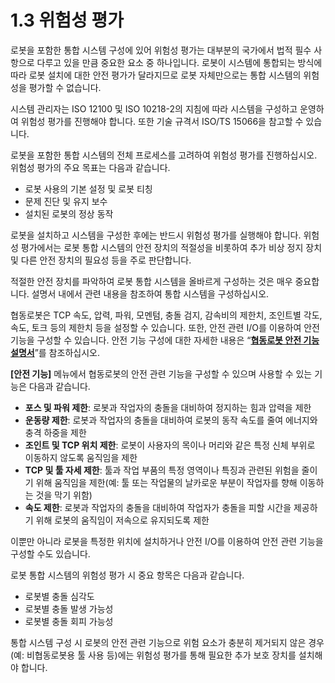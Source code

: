 # 1.3 위험성 평가

로봇을 포함한 통합 시스템 구성에 있어 위험성 평가는 대부분의 국가에서 법적 필수 사항으로 다루고 있을 만큼 중요한 요소 중 하나입니다. 로봇이 시스템에 통합되는 방식에 따라 로봇 설치에 대한 안전 평가가 달라지므로 로봇 자체만으로는 통합 시스템의 위험성을 평가할 수 없습니다.

시스템 관리자는 ISO 12100 및 ISO 10218-2의 지침에 따라 시스템을 구성하고 운영하여 위험성 평가를 진행해야 합니다. 또한 기술 규격서 ISO/TS 15066을 참고할 수 있습니다.

로봇을 포함한 통합 시스템의 전체 프로세스를 고려하여 위험성 평가를 진행하십시오. 위험성 평가의 주요 목표는 다음과 같습니다.

* 로봇 사용의 기본 설정 및 로봇 티칭
* 문제 진단 및 유지 보수
* 설치된 로봇의 정상 동작

로봇을 설치하고 시스템을 구성한 후에는 반드시 위험성 평가를 실행해야 합니다. 위험성 평가에서는 로봇 통합 시스템의 안전 장치의 적절성을 비롯하여 추가 비상 정지 장치 및 다른 안전 장치의 필요성 등을 주로 판단합니다.

적절한 안전 장치를 파악하여 로봇 통합 시스템을 올바르게 구성하는 것은 매우 중요합니다. 설명서 내에서 관련 내용을 참조하여 통합 시스템을 구성하십시오.

협동로봇은 TCP 속도, 압력, 파워, 모멘텀, 충돌 검지, 감속비의 제한치, 조인트별 각도, 속도, 토크 등의 제한치 등을 설정할 수 있습니다. 또한, 안전 관련 I/O를 이용하여 안전 기능을 구성할 수 있습니다. 안전 기능 구성에 대한 자세한 내용은 “[**협동로봇 안전 기능 설명서**](https://hyundai-robotics.gitbook.io/cobot-safety-function/)”를 참조하십시오.

**\[안전 기능]** 메뉴에서 협동로봇의 안전 관련 기능을 구성할 수 있으며 사용할 수 있는 기능은 다음과 같습니다.

* **포스 및 파워 제한**: 로봇과 작업자의 충돌을 대비하여 정지하는 힘과 압력을 제한
* **운동량 제한**: 로봇과 작업자의 충돌을 대비하여 로봇의 동작 속도를 줄여 에너지와 충격 하중을 제한
* **조인트 및 TCP 위치 제한**: 로봇이 사용자의 목이나 머리와 같은 특정 신체 부위로 이동하지 않도록 움직임을 제한
* **TCP 및 툴 자세 제한**: 툴과 작업 부품의 특정 영역이나 특징과 관련된 위험을 줄이기 위해 움직임을 제한(예: 툴 또는 작업물의 날카로운 부분이 작업자를 향해 이동하는 것을 막기 위함)
* **속도 제한**: 로봇과 작업자의 충돌을 대비하여 작업자가 충돌을 피할 시간을 제공하기 위해 로봇의 움직임이 저속으로 유지되도록 제한

이뿐만 아니라 로봇을 특정한 위치에 설치하거나 안전 I/O를 이용하여 안전 관련 기능을 구성할 수도 있습니다.

로봇 통합 시스템의 위험성 평가 시 중요 항목은 다음과 같습니다.

* 로봇별 충돌 심각도
* 로봇별 충돌 발생 가능성
* 로봇별 충돌 회피 가능성

통합 시스템 구성 시 로봇의 안전 관련 기능으로 위험 요소가 충분히 제거되지 않은 경우(예: 비협동로봇용 툴 사용 등)에는 위험성 평가를 통해 필요한 추가 보호 장치를 설치해야 합니다.

